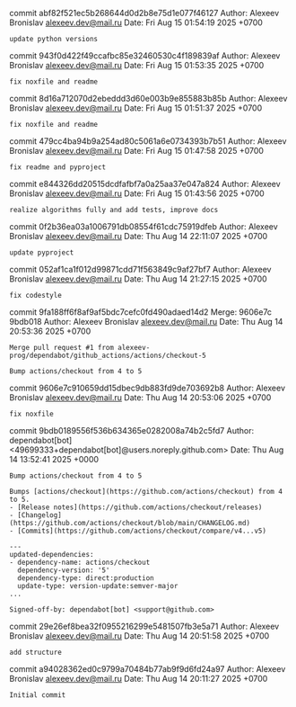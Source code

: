 commit abf82f521ec5b268644d0d2b8e75d1e077f46127
Author: Alexeev Bronislav <alexeev.dev@mail.ru>
Date:   Fri Aug 15 01:54:19 2025 +0700

    update python versions

commit 943f0d422f49ccafbc85e32460530c4f189839af
Author: Alexeev Bronislav <alexeev.dev@mail.ru>
Date:   Fri Aug 15 01:53:35 2025 +0700

    fix noxfile and readme

commit 8d16a712070d2ebeddd3d60e003b9e855883b85b
Author: Alexeev Bronislav <alexeev.dev@mail.ru>
Date:   Fri Aug 15 01:51:37 2025 +0700

    fix noxfile and readme

commit 479cc4ba94b9a254ad80c5061a6e0734393b7b51
Author: Alexeev Bronislav <alexeev.dev@mail.ru>
Date:   Fri Aug 15 01:47:58 2025 +0700

    fix readme and pyproject

commit e844326dd20515dcdfafbf7a0a25aa37e047a824
Author: Alexeev Bronislav <alexeev.dev@mail.ru>
Date:   Fri Aug 15 01:43:56 2025 +0700

    realize algorithms fully and add tests, improve docs

commit 0f2b36ea03a1006791db08554f61cdc75919dfeb
Author: Alexeev Bronislav <alexeev.dev@mail.ru>
Date:   Thu Aug 14 22:11:07 2025 +0700

    update pyproject

commit 052af1ca1f012d99871cdd71f563849c9af27bf7
Author: Alexeev Bronislav <alexeev.dev@mail.ru>
Date:   Thu Aug 14 21:27:15 2025 +0700

    fix codestyle

commit 9fa188ff6f8af9af5bdc7cefc0fd490adaed14d2
Merge: 9606e7c 9bdb018
Author: Alexeev Bronislav <alexeev.dev@mail.ru>
Date:   Thu Aug 14 20:53:36 2025 +0700

    Merge pull request #1 from alexeev-prog/dependabot/github_actions/actions/checkout-5
    
    Bump actions/checkout from 4 to 5

commit 9606e7c910659dd15dbec9db883fd9de703692b8
Author: Alexeev Bronislav <alexeev.dev@mail.ru>
Date:   Thu Aug 14 20:53:06 2025 +0700

    fix noxfile

commit 9bdb0189556f536b634365e0282008a74b2c5fd7
Author: dependabot[bot] <49699333+dependabot[bot]@users.noreply.github.com>
Date:   Thu Aug 14 13:52:41 2025 +0000

    Bump actions/checkout from 4 to 5
    
    Bumps [actions/checkout](https://github.com/actions/checkout) from 4 to 5.
    - [Release notes](https://github.com/actions/checkout/releases)
    - [Changelog](https://github.com/actions/checkout/blob/main/CHANGELOG.md)
    - [Commits](https://github.com/actions/checkout/compare/v4...v5)
    
    ---
    updated-dependencies:
    - dependency-name: actions/checkout
      dependency-version: '5'
      dependency-type: direct:production
      update-type: version-update:semver-major
    ...
    
    Signed-off-by: dependabot[bot] <support@github.com>

commit 29e26ef8bea32f0955216299e5481507fb3e5a71
Author: Alexeev Bronislav <alexeev.dev@mail.ru>
Date:   Thu Aug 14 20:51:58 2025 +0700

    add structure

commit a94028362ed0c9799a70484b77ab9f9d6fd24a97
Author: Alexeev Bronislav <alexeev.dev@mail.ru>
Date:   Thu Aug 14 20:11:27 2025 +0700

    Initial commit
